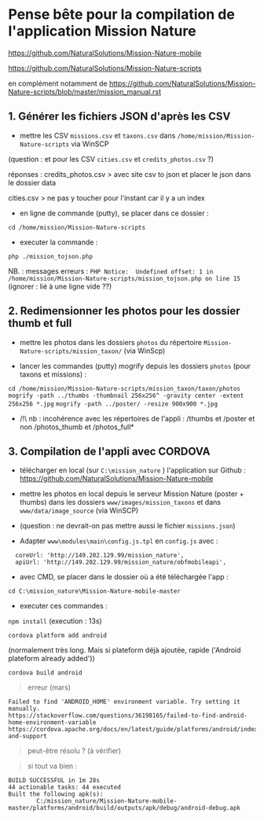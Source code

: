 # Pense bête pour la compilation de l'application Mission Nature


https://github.com/NaturalSolutions/Mission-Nature-mobile

https://github.com/NaturalSolutions/Mission-Nature-scripts

en complément notamment de https://github.com/NaturalSolutions/Mission-Nature-scripts/blob/master/mission_manual.rst



## 1. Générer les fichiers JSON d'après les CSV

- mettre les CSV `missions.csv` et `taxons.csv` dans `/home/mission/Mission-Nature-scripts` via WinSCP

(question : et pour les CSV `cities.csv` et `credits_photos.csv` ?)

réponses :
credits_photos.csv > avec site csv to json
et placer le json dans le dossier data

cities.csv > ne pas y toucher pour l'instant car il y a un index


- en ligne de commande (putty), se placer dans ce dossier :

`cd /home/mission/Mission-Nature-scripts`

- executer la commande :

`php ./mission_tojson.php`

NB. : messages erreurs : `PHP Notice:  Undefined offset: 1 in /home/mission/Mission-Nature-scripts/mission_tojson.php on line 15`
(ignorer : lié à une ligne vide ??)


## 2. Redimensionner les photos pour les dossier thumb et full

- mettre les photos dans les dossiers `photos` du répertoire `Mission-Nature-scripts/mission_taxon/` (via WinScp)

- lancer les commandes (putty) mogrify depuis les dossiers `photos` (pour taxons et missions) :

`cd /home/mission/Mission-Nature-scripts/mission_taxon/taxon/photos`
`mogrify -path ../thumbs -thumbnail 256x256^ -gravity center -extent 256x256 *.jpg`
`mogrify -path ../poster/ -resize 900x900 *.jpg`

* /!\ nb : incohérence avec les répertoires de l'appli : /thumbs et /poster et non /photos_thumb et /photos_full*


## 3. Compilation de l'appli avec CORDOVA

- télécharger en local (sur `C:\mission_nature` ) l'application sur Github :
https://github.com/NaturalSolutions/Mission-Nature-mobile

- mettre les photos en local depuis le serveur Mission Nature (poster + thumbs) dans les dossiers `www/images/mission_taxons` et dans `www/data/image_source` (via WinSCP)

- (question : ne devrait-on pas mettre aussi le fichier `missions.json`)

- Adapter `www\modules\main\config.js.tpl` en `config.js` avec :
```
  coreUrl: 'http://149.202.129.99/mission_nature',
  apiUrl: 'http://149.202.129.99/mission_nature/obfmobileapi',
```

- avec CMD, se placer dans le dossier où a été téléchargée l'app :

`cd C:\mission_nature\Mission-Nature-mobile-master`

- executer ces commandes :

`npm install` (execution : 13s)

`cordova platform add android`

(normalement très long. Mais si plateform déjà ajoutée, rapide ('Android plateform already added'))


`cordova build android`

> erreur (mars)
```
Failed to find 'ANDROID_HOME' environment variable. Try setting it manually.
https://stackoverflow.com/questions/36198165/failed-to-find-android-home-environment-variable
https://cordova.apache.org/docs/en/latest/guide/platforms/android/index.html#requirements-and-support
```
> peut-être résolu ? (à vérifier)


> si tout va bien :
```
BUILD SUCCESSFUL in 1m 28s
44 actionable tasks: 44 executed
Built the following apk(s):
        C:/mission_nature/Mission-Nature-mobile-master/platforms/android/build/outputs/apk/debug/android-debug.apk
```
